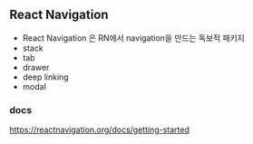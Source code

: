## React Navigation

- React Navigation 은 RN에서 navigation을 만드는 독보적 패키지
- stack
- tab
- drawer
- deep linking
- modal

### docs

https://reactnavigation.org/docs/getting-started
